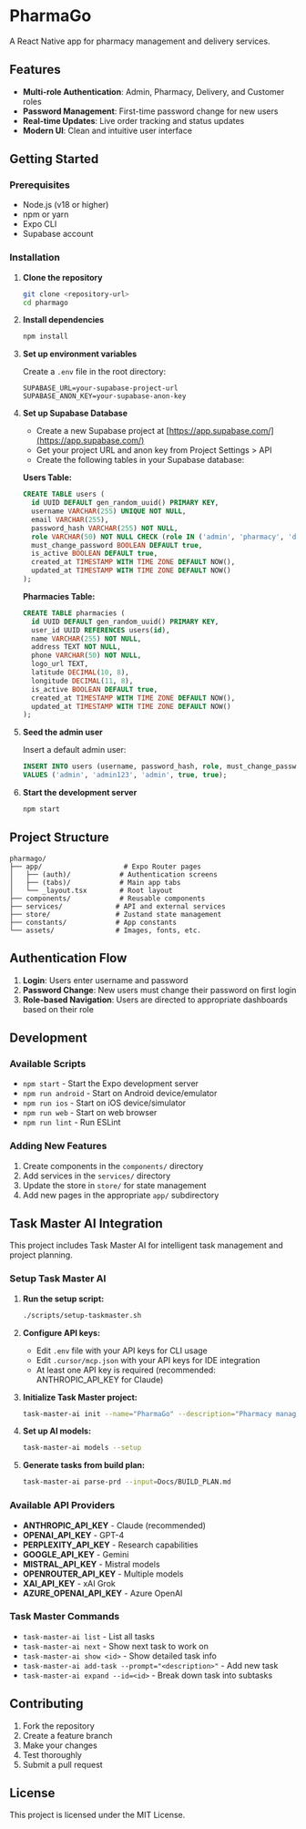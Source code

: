 # PharmaGo

A React Native app for pharmacy management and delivery services.

## Features

- **Multi-role Authentication**: Admin, Pharmacy, Delivery, and Customer roles
- **Password Management**: First-time password change for new users
- **Real-time Updates**: Live order tracking and status updates
- **Modern UI**: Clean and intuitive user interface

## Getting Started

### Prerequisites

- Node.js (v18 or higher)
- npm or yarn
- Expo CLI
- Supabase account

### Installation

1. **Clone the repository**
   ```bash
   git clone <repository-url>
   cd pharmago
   ```

2. **Install dependencies**
   ```bash
   npm install
   ```

3. **Set up environment variables**
   
   Create a `.env` file in the root directory:
   ```env
   SUPABASE_URL=your-supabase-project-url
   SUPABASE_ANON_KEY=your-supabase-anon-key
   ```

4. **Set up Supabase Database**
   
   - Create a new Supabase project at [https://app.supabase.com/](https://app.supabase.com/)
   - Get your project URL and anon key from Project Settings > API
   - Create the following tables in your Supabase database:

   **Users Table:**
   ```sql
   CREATE TABLE users (
     id UUID DEFAULT gen_random_uuid() PRIMARY KEY,
     username VARCHAR(255) UNIQUE NOT NULL,
     email VARCHAR(255),
     password_hash VARCHAR(255) NOT NULL,
     role VARCHAR(50) NOT NULL CHECK (role IN ('admin', 'pharmacy', 'delivery', 'customer')),
     must_change_password BOOLEAN DEFAULT true,
     is_active BOOLEAN DEFAULT true,
     created_at TIMESTAMP WITH TIME ZONE DEFAULT NOW(),
     updated_at TIMESTAMP WITH TIME ZONE DEFAULT NOW()
   );
   ```

   **Pharmacies Table:**
   ```sql
   CREATE TABLE pharmacies (
     id UUID DEFAULT gen_random_uuid() PRIMARY KEY,
     user_id UUID REFERENCES users(id),
     name VARCHAR(255) NOT NULL,
     address TEXT NOT NULL,
     phone VARCHAR(50) NOT NULL,
     logo_url TEXT,
     latitude DECIMAL(10, 8),
     longitude DECIMAL(11, 8),
     is_active BOOLEAN DEFAULT true,
     created_at TIMESTAMP WITH TIME ZONE DEFAULT NOW(),
     updated_at TIMESTAMP WITH TIME ZONE DEFAULT NOW()
   );
   ```

5. **Seed the admin user**
   
   Insert a default admin user:
   ```sql
   INSERT INTO users (username, password_hash, role, must_change_password, is_active)
   VALUES ('admin', 'admin123', 'admin', true, true);
   ```

6. **Start the development server**
   ```bash
   npm start
   ```

## Project Structure

```
pharmago/
├── app/                    # Expo Router pages
│   ├── (auth)/            # Authentication screens
│   ├── (tabs)/            # Main app tabs
│   └── _layout.tsx        # Root layout
├── components/            # Reusable components
├── services/             # API and external services
├── store/                # Zustand state management
├── constants/            # App constants
└── assets/               # Images, fonts, etc.
```

## Authentication Flow

1. **Login**: Users enter username and password
2. **Password Change**: New users must change their password on first login
3. **Role-based Navigation**: Users are directed to appropriate dashboards based on their role

## Development

### Available Scripts

- `npm start` - Start the Expo development server
- `npm run android` - Start on Android device/emulator
- `npm run ios` - Start on iOS device/simulator
- `npm run web` - Start on web browser
- `npm run lint` - Run ESLint

### Adding New Features

1. Create components in the `components/` directory
2. Add services in the `services/` directory
3. Update the store in `store/` for state management
4. Add new pages in the appropriate `app/` subdirectory

## Task Master AI Integration

This project includes Task Master AI for intelligent task management and project planning.

### Setup Task Master AI

1. **Run the setup script:**
   ```bash
   ./scripts/setup-taskmaster.sh
   ```

2. **Configure API keys:**
   - Edit `.env` file with your API keys for CLI usage
   - Edit `.cursor/mcp.json` with your API keys for IDE integration
   - At least one API key is required (recommended: ANTHROPIC_API_KEY for Claude)

3. **Initialize Task Master project:**
   ```bash
   task-master-ai init --name="PharmaGo" --description="Pharmacy management app"
   ```

4. **Set up AI models:**
   ```bash
   task-master-ai models --setup
   ```

5. **Generate tasks from build plan:**
   ```bash
   task-master-ai parse-prd --input=Docs/BUILD_PLAN.md
   ```

### Available API Providers

- **ANTHROPIC_API_KEY** - Claude (recommended)
- **OPENAI_API_KEY** - GPT-4
- **PERPLEXITY_API_KEY** - Research capabilities
- **GOOGLE_API_KEY** - Gemini
- **MISTRAL_API_KEY** - Mistral models
- **OPENROUTER_API_KEY** - Multiple models
- **XAI_API_KEY** - xAI Grok
- **AZURE_OPENAI_API_KEY** - Azure OpenAI

### Task Master Commands

- `task-master-ai list` - List all tasks
- `task-master-ai next` - Show next task to work on
- `task-master-ai show <id>` - Show detailed task info
- `task-master-ai add-task --prompt="<description>"` - Add new task
- `task-master-ai expand --id=<id>` - Break down task into subtasks

## Contributing

1. Fork the repository
2. Create a feature branch
3. Make your changes
4. Test thoroughly
5. Submit a pull request

## License

This project is licensed under the MIT License.
